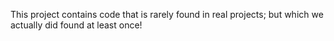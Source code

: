 This project contains code that is rarely found in real projects; but which we actually did found at least once!
